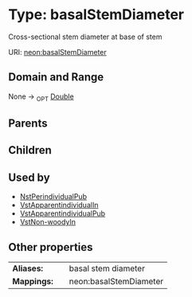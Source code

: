 
# Type: basalStemDiameter


Cross-sectional stem diameter at base of stem

URI: [neon:basalStemDiameter](https://data.neonscience.org/basalStemDiameter)


## Domain and Range

None ->  <sub>OPT</sub> [Double](types/Double.md)

## Parents


## Children


## Used by

 * [NstPerindividualPub](NstPerindividualPub.md)
 * [VstApparentindividualIn](VstApparentindividualIn.md)
 * [VstApparentindividualPub](VstApparentindividualPub.md)
 * [VstNon-woodyIn](VstNon-woodyIn.md)

## Other properties

|  |  |  |
| --- | --- | --- |
| **Aliases:** | | basal stem diameter |
| **Mappings:** | | neon:basalStemDiameter |

